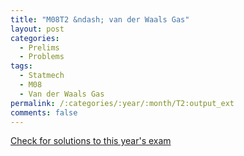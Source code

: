 ```yaml
---
title: "M08T2 &ndash; van der Waals Gas"
layout: post
categories:
  - Prelims
  - Problems
tags:
  - Statmech
  - M08
  - Van der Waals Gas
permalink: /:categories/:year/:month/T2:output_ext
comments: false
---
```

<object data="2008M2T.pdf" type="application/pdf" width="100%" height="500"></object>
<div class="message"><a href='https://princetonprelim.com/prelim/21/'>Check for solutions to this year's exam</a></div>